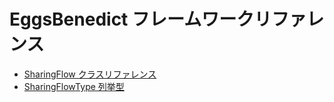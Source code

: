 # EggsBenedict フレームワークリファレンス

- [SharingFlow クラスリファレンス](./SharingFlowClassReference.md)
- [SharingFlowType 列挙型](./SharingFlowTypeEnumeration.md)
